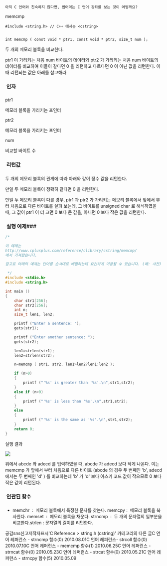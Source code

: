 

```warning
아직 C 언어와 친숙하지 않다면, 씹어먹는 C 언어 강좌를 보는 것이 어떻까요?

```


memcmp

```info
#include <string.h> // C++ 에서는 <cstring>


int memcmp ( const void * ptr1, const void * ptr2, size_t num );
```


두 개의 메모리 블록을 비교한다.

ptr1 이 가리키는 처음 num 바이트의 데이터와 ptr2 가 가리키는 처음 num 바이트의 데이터를 비교하여 이들이 같다면 0 을 리턴하고 다르다면 0 이 아닌 값을 리턴한다. 이 때 리턴되는 값은 아래를 참고해라 

###  인자
### 
ptr1

메모리 블록을 가리키는 포인터 

ptr2


메모리 블록을 가리키는 포인터

num


비교할 바이트 수

###  리턴값
### 
두 개의 메모리 블록의 관계에 따라 아래와 같이 정수 값을 리턴한다.

만일 두 메모리 블록이 정확히 같다면 0 을 리턴한다.

만일 두 메모리 블록이 다를 경우, ptr1 과 ptr2 가 가리키는 메모리 블록에서 앞에서 부터 처음으로 다른 바이트를 살펴 보는데, 그 바이트를 unsigned char 로 해석하였을 때, 그 값이 ptr1 이 더 크면 0 보다 큰 값을, 아니면 0 보다 작은 값을 리턴한다. 

###  실행 예제### 

```cpp
/* 

이 예제는
http://www.cplusplus.com/reference/clibrary/cstring/memcmp/
에서 가져왔습니다.

참고로 아래의 예제는 단어를 순서대로 배열하는데 요긴하게 이용될 수 있습니다. (예: 사전)

 */
#include <stdio.h>
#include <string.h>

int main ()
{
    char str1[256];
    char str2[256];
    int n;
    size_t len1, len2;

    printf ("Enter a sentence: "); 
    gets(str1);

    printf ("Enter another sentence: "); 
    gets(str2);

    len1=strlen(str1);
    len2=strlen(str2);

    n=memcmp ( str1, str2, len1>len2?len1:len2 );

    if (n>0)
    {
        printf ("'%s' is greater than '%s'.\n",str1,str2);
    }
    else if (n<0) 
    {
        printf ("'%s' is less than '%s'.\n",str1,str2);
    }
    else 
    {
        printf ("'%s' is the same as '%s'.\n",str1,str2);
    }
    return 0;
}
```


실행 결과

![](http://img1.daumcdn.net/thumb/R1920x0/?fname=http%3A%2F%2Fcfile4.uf.tistory.com%2Fimage%2F161811194C24B767A228D0)



위에서 abcde 와 adecd 를 입력하였을 때, abcde 가 adecd 보다 작게 나온다. 이는 memcmp 가 앞에서 부터 처음으로 다른 바이트 (abcde 의 경우 두 번째인 'b', adecd 에서는 두 번째인 'd' ) 를 비교하는데 'b' 가 'd' 보다 아스키 코드 값이 작으므로 0 보다 작은 값이 리턴된다. 

###  연관된 함수
### 
* memchr  :  메모리 블록에서 특정한 문자를 찾는다. 
memcpy :  메모리 블록을 복사한다. 
memset  :  메모리 블록을 채운다. strncmp  :  두 개의 문자열의 일부분을 비교한다.strlen : 문자열의 길이를 리턴한다. 

공감sns신고저작자표시'C Reference > string.h (cstring)' 카테고리의 다른 글C 언어 레퍼런스 - strncmp 함수(0)
2010.08.01C 언어 레퍼런스- strcoll 함수(0)
2010.07.10C 언어 레퍼런스 - memcmp 함수(1)
2010.06.25C 언어 레퍼런스 - strncat 함수(0)
2010.05.23C 언어 레퍼런스 - strcat 함수(0)
2010.05.21C 언어 레퍼런스 - strncpy 함수(5)
2010.05.09

